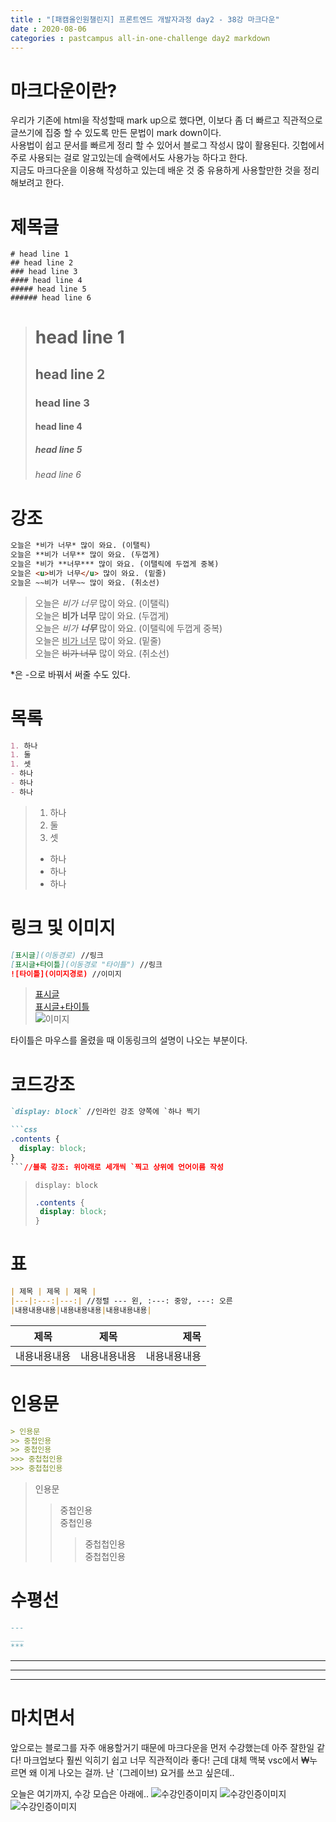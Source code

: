 ```yaml
---
title : "[패캠올인원챌린지] 프론트엔드 개발자과정 day2 - 38강 마크다운"
date : 2020-08-06
categories : pastcampus all-in-one-challenge day2 markdown
---
```


# 마크다운이란?
우리가 기존에 html을 작성할때 mark up으로 했다면, 이보다 좀 더 빠르고 직관적으로 글쓰기에 집중 할 수 있도록 만든 문법이 mark down이다.  
사용법이 쉽고 문서를 빠르게 정리 할 수 있어서 블로그 작성시 많이 활용된다. 깃헙에서 주로 사용되는 걸로 알고있는데 슬랙에서도 사용가능 하다고 한다.  
지금도 마크다운을 이용해 작성하고 있는데 배운 것 중 유용하게 사용할만한 것을 정리해보려고 한다.  
   
# 제목글
```
# head line 1
## head line 2
### head line 3
#### head line 4
##### head line 5
###### head line 6
```
> # head line 1
> ## head line 2
> ### head line 3
> #### head line 4
> ##### head line 5
> ###### head line 6
   
# 강조
```markdown
오늘은 *비가 너무* 많이 와요. (이탤릭)
오늘은 **비가 너무** 많이 와요. (두껍게)
오늘은 *비가 **너무*** 많이 와요. (이탤릭에 두껍게 중복)
오늘은 <u>비가 너무</u> 많이 와요. (밑줄)
오늘은 ~~비가 너무~~ 많이 와요. (취소선)
```
> 오늘은 *비가 너무* 많이 와요. (이탤릭)   
> 오늘은 **비가 너무** 많이 와요. (두껍게)   
> 오늘은 *비가 **너무*** 많이 와요. (이탤릭에 두껍게 중복)   
> 오늘은 <u>비가 너무</u> 많이 와요. (밑줄)  
> 오늘은 ~~비가 너무~~ 많이 와요. (취소선)  

*은 -으로 바꿔서 써줄 수도 있다.

# 목록
```markdown
1. 하나
1. 둘
1. 셋
- 하나
- 하나
- 하나
```
> 1. 하나
> 1. 둘
> 1. 셋
> - 하나
> - 하나
> - 하나
  
# 링크 및 이미지
```markdown
[표시글](이동경로) //링크
[표시글+타이틀](이동경로 "타이틀") //링크
![타이틀](이미지경로) //이미지
```
>[표시글](#)   
>[표시글+타이틀](# "타이틀")  
>![이미지](../images/bmyu-logo.png) 

타이틀은 마우스를 올렸을 때 이동링크의 설명이 나오는 부분이다.

# 코드강조
```markdown
`display: block` //인라인 강조 양쪽에 `하나 찍기

```css
.contents {
  display: block;
}
```//블록 강조: 위아래로 세개씩 `찍고 상위에 언어이름 작성

```
>`display: block`
>
>```css
>.contents {
>  display: block;
>}
>```

# 표
```markdown
| 제목 | 제목 | 제목 |
|---|:---:|---:| //정렬 --- 왼, :---: 중앙, ---: 오른
|내용내용내용|내용내용내용|내용내용내용|
```
| 제목 | 제목 | 제목 |
|---|:---:|---:|
| 내용내용내용 | 내용내용내용 | 내용내용내용 |

# 인용문
```markdown  
> 인용문   
>> 중첩인용  
>> 중첩인용
>>> 중첩첩인용
>>> 중첩첩인용
```

> 인용문
>> 중첩인용   
>> 중첩인용
>>> 중첩첩인용   
>>> 중첩첩인용

# 수평선
```markdown
---
___
***
```
---
___
***

# 마치면서
앞으로는 블로그를 자주 애용할거기 때문에 마크다운을 먼저 수강했는데 아주 잘한일 같다! 마크업보다 훨씬 익히기 쉽고 너무 직관적이라 좋다! 근데 대체 맥북 vsc에서 ₩누르면 왜 이게 나오는 걸까. 난 `(그레이브) 요거를 쓰고 싶은데..
   
오늘은 여기까지, 수강 모습은 아래에..
![수강인증이미지](../images/200806-1.jpeg)
![수강인증이미지](../images/200806-2.jpeg)
![수강인증이미지](../images/200806-3.jpeg)